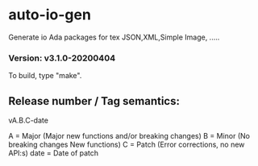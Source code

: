 # auto-io-gen
Generate io Ada packages for tex JSON,XML,Simple Image, .....

### Version: v3.1.0-20200404
	
To build, type "make".

## Release number / Tag semantics:
vA.B.C-date
 
 A = Major (Major new functions and/or breaking changes)
 B = Minor (No breaking changes New functions)
 C = Patch (Error corrections, no new API:s)
 date = Date of patch
 

